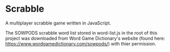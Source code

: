 # Scrabble
A multiplayer scrabble game written in JavaScript.

The SOWPODS scrabble word list stored in word-list.js in the root of this project was downloaded from Word Game Dictionary's website (found here: https://www.wordgamedictionary.com/sowpods/) with thier permission.
